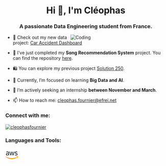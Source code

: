 <h1 align="center">Hi 👋, I'm Cléophas</h1>
<h3 align="center">A passionate Data Engineering student from France.</h3>
<img align="right" alt="Coding" width="300" src="https://camo.githubusercontent.com/cae12fddd9d6982901d82580bdf321d81fb299141098ca1c2d4891870827bf17/68747470733a2f2f6d69726f2e6d656469756d2e636f6d2f6d61782f313336302f302a37513379765349765f7430696f4a2d5a2e676966" />

- 🚗 Check out my new data project: [Car Accident Dashboard](https://car-accident-dashboard.streamlit.app/)

- 🔭 I’ve just completed my **Song Recommendation System** project. You can find the repository [here](https://github.com/cleophass/tadai).

- 🛍️ You can explore my previous project [Solution 250](https://github.com/jeandtx/Solution250).

- 🌱 Currently, I’m focused on learning **Big Data and AI**.

- 🤝 I’m actively seeking an internship **between November and March**.

- 📫 How to reach me: [cleophas.fournier@efrei.net](mailto:cleophas.fournier@efrei.net)

<h3 align="left">Connect with me:</h3>
<p align="left">
<a href="https://linkedin.com/in/cleophasfournier" target="_blank"><img align="center" src="https://raw.githubusercontent.com/rahuldkjain/github-profile-readme-generator/master/src/images/icons/Social/linked-in-alt.svg" alt="cleophasfournier" height="30" width="40" /></a>
</p>

<h3 align="left">Languages and Tools:</h3>
<p align="left"> 
  <a href="https://aws.amazon.com" target="_blank" rel="noreferrer"> 
    <img src="https://raw.githubusercontent.com/devicons/devicon/master/icons/amazonwebservices/amazonwebservices-original-wordmark.svg" alt="aws" width="40" height="40"/> 
  </a> 
  <!-- Add other icons and links for your tools and languages here -->
</p>
